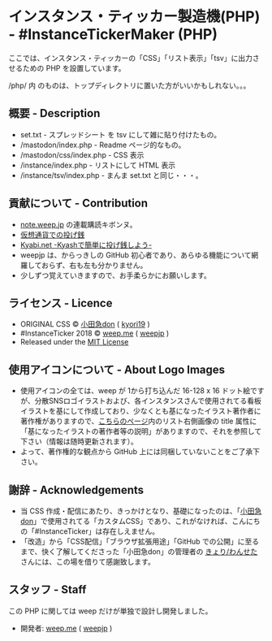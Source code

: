 インスタンス・ティッカー製造機(PHP) - #InstanceTickerMaker (PHP)
====

ここでは、インスタンス・ティッカーの「CSS」「リスト表示」「tsv」に出力させるための PHP を設置しています。

/php/ 内 のものは、トップディレクトリに置いた方がいいかもしれない。。。

## 概要 - Description
- set.txt - スプレッドシート を tsv にして雑に貼り付けたもの。
- /mastodon/index.php - Readme ページ的なもの。
- /mastodon/css/index.php - CSS 表示
- /instance/index.php - リストにして HTML 表示
- /instance/tsv/index.php - まんま set.txt と同じ・・・。

## 貢献について - Contribution
- [note.weep.jp](https://note.weep.jp/) の連載購読キボンヌ。
- [仮想通貨での投げ銭](https://weep.jp/tip)
- [Kyabi.net -Kyashで簡単に投げ銭しよう- ](https://kyabi.net/profiles/5bb09c67225539000f3770bd)
- weepjp は、からっきしの GitHub 初心者であり、あらゆる機能について網羅しておらず、右も左も分かりません。
- 少しずつ覚えていきますので、お手柔らかにお願いします。

## ライセンス - Licence
- ORIGINAL CSS © [小田急don](https://odakyu.app/about) ( [kyori19](https://github.com/kyori19) )
- #InstanceTicker 2018 © [weep.me](https://weep.me/about) ( [weepjp](https://github.com/weepjp) )
- Released under the [MIT License](https://opensource.org/licenses/mit-license.php)

## 使用アイコンについて - About Logo Images
- 使用アイコンの全ては、weep が 1から打ち込んだ 16-128 x 16 ドット絵ですが、分散SNSロゴイラストおよび、各インスタンスさんで使用されてる看板イラストを基にして作成しており、少なくとも基になったイラスト著作者に著作権がありますので、[こちらのページ](https://cdn.weep.me/instance/)内のリスト右側画像の title 属性に「基になったイラストの著作者等の説明」がありますので、それを参照して下さい（情報は随時更新されます）。
- よって、著作権的な観点から GitHub 上には同梱していないことをご了承下さい。

## 謝辞 - Acknowledgements
- 当 CSS 作成・配信にあたり、きっかけとなり、基礎になったのは、「[小田急don](https://odakyu.app/about)」で使用されてる「カスタムCSS」であり、これがなければ、こんにちの「#InstanceTicker」は存在しえません。
- 「改造」から「CSS配信」「ブラウザ拡張用途」「GitHub での公開」に至るまで、快く了解してくださった「小田急don」の管理者の [きょり/わんせた](https://github.com/kyori19) さんには、この場を借りて感謝致します。

## スタッフ - Staff
この PHP に関しては weep だけが単独で設計し開発しました。
- 開発者: [weep.me](https://weep.me/about) ( [weepjp](https://github.com/weepjp) )
